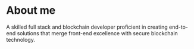 # About me
A skilled full stack and blockchain developer proficient in creating end-to-end solutions that merge front-end excellence with secure blockchain technology.
